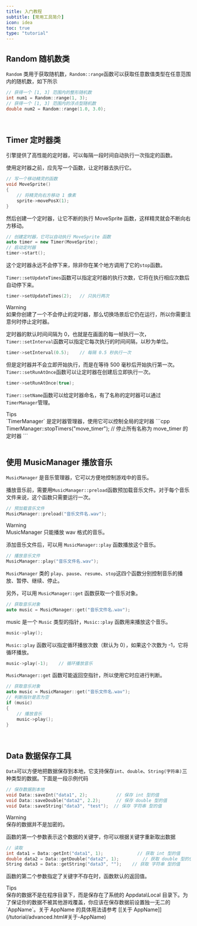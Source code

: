 ```yaml
---
title: 入门教程
subtitle: [常用工具简介]
icon: idea
toc: true
type: "tutorial"
---
```


## Random 随机数类

`Random` 类用于获取随机数，`Random::range`函数可以获取任意数值类型在任意范围内的随机数，如下所示

```cpp
// 获得一个 [1, 3] 范围内的整形随机数
int num1 = Random::range(1, 3);
// 获得一个 [1, 3] 范围内的浮点型随机数
double num2 = Random::range(1.0, 3.0);
```

<br/>

## Timer 定时器类

引擎提供了高性能的定时器，可以每隔一段时间自动执行一次指定的函数。

使用定时器之前，应先写一个函数，让定时器去执行它。

```cpp
// 写一个移动精灵的函数
void MoveSprite()
{
    // 将精灵向右方移动 1 像素
    sprite->movePosX(1);
}
```

然后创建一个定时器，让它不断的执行 MoveSprite 函数，这样精灵就会不断向右方移动。

```cpp
// 创建定时器，它可以自动执行 MoveSprite 函数
auto timer = new Timer(MoveSprite);
// 启动定时器
timer->start();
```

这个定时器永远不会停下来，除非你在某个地方调用了它的`stop`函数。

`Timer::setUpdateTimes`函数可以指定定时器的执行次数，它将在执行相应次数后自动停下来。

```cpp
timer->setUpdateTimes(2);   // 只执行两次
```

<div class="ui warning message"><div class="header">Warning </div>
如果你创建了一个不会停止的定时器，那么切换场景后它仍在运行，所以你需要注意何时停止定时器。
</div>

定时器的默认时间间隔为 0，也就是在画面的每一帧执行一次，`Timer::setInterval`函数可以指定它每次执行的时间间隔，以秒为单位。

```cpp
timer->setInterval(0.5);    // 每隔 0.5 秒执行一次
```

但是定时器并不会立即开始执行，而是在等待 500 毫秒后开始执行第一次。`Timer::setRunAtOnce`函数可以让定时器在创建后立即执行一次。

```cpp
timer->setRunAtOnce(true);
```

`Timer::setName`函数可以给定时器命名，有了名称的定时器可以通过`TimerManager`管理。

<div class="ui info message"><div class="header">Tips </div>
`TimerManager` 是定时器管理器，使用它可以控制全局的定时器
```cpp
TimerManager::stopTimers("move_timer");   // 停止所有名称为 move_timer 的定时器
```
</div>

<br/>

## 使用 MusicManager 播放音乐

`MusicManager` 是音乐管理器，它可以方便地控制游戏中的音乐。

播放音乐前，需要用`MusicManager::preload`函数预加载音乐文件。对于每个音乐文件来说，这个函数只需要运行一次。

```cpp
// 预加载音乐文件
MusicManager::preload("音乐文件名.wav");
```

<div class="ui warning message"><div class="header">Warning </div>
MusicManager 只能播放 wav 格式的音乐。
</div>

添加音乐文件后，可以用 `MusicManager::play` 函数播放这个音乐。

```cpp
// 播放音乐文件
MusicManager::play("音乐文件名.wav");
```

`MusicManager` 类的 `play`、`pause`、`resume`、`stop`这四个函数分别控制音乐的播放、暂停、继续、停止。

另外，可以用 `MusicManager::get` 函数获取一个音乐对象。

```cpp
// 获取音乐对象
auto music = MusicManager::get("音乐文件名.wav");
```

music 是一个 `Music` 类型的指针，`Music::play` 函数用来播放这个音乐。

```cpp
music->play();
```

`Music::play` 函数可以指定循环播放次数（默认为 0），如果这个次数为 -1，它将循环播放。

```cpp
music->play(-1);    // 循环播放音乐
```

`MusicManager::get` 函数可能返回空指针，所以使用它时应进行判断。

```cpp
// 获取音乐对象
auto music = MusicManager::get("音乐文件名.wav");
// 判断指针是否为空
if (music)
{
    // 播放音乐
    music->play();
}
```

<br/>

## Data 数据保存工具

`Data`可以方便地把数据保存到本地，它支持保存`int`、`double`、`String(字符串)`三种类型的数据。下面是一段示例代码

```cpp
// 保存数据到本地
void Data::saveInt("data1", 2);           // 保存 int 型的值
void Data::saveDouble("data2", 2.2);      // 保存 double 型的值
void Data::saveString("data3", "test");  // 保存 字符串 型的值
```

<div class="ui warning message"><div class="header">Warning </div>
保存的数据并不是加密的。
</div>

函数的第一个参数表示这个数据的关键字，你可以根据关键字重新取出数据

```cpp
// 读取
int data1 = Data::getInt("data1", 1);             // 获取 int 型的值
double data2 = Data::getDouble("data2", 1);         // 获取 double 型的值
String data3 = Data::getString("data3", "");    // 获取 字符串 型的值
```

函数的第二个参数指定了关键字不存在时，函数默认的返回值。

<div class="ui info message"><div class="header">Tips </div>
保存的数据不是在程序目录下，而是保存在了系统的 Appdata\Local 目录下。为了保证你的数据不被其他游戏覆盖，你应该在保存数据前设置独一无二的 `AppName`。关于 AppName 的具体用法请参考 [[关于 AppName]](/tutorial/advanced.html#关于-AppName)
</div>

<br/>